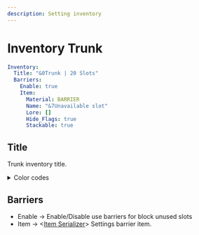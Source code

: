 ```yaml
---
description: Setting inventory
---
```


# Inventory Trunk

```yaml
Inventory:
  Title: "&0Trunk | 20 Slots"
  Barriers:
    Enable: true
    Item:
      Material: BARRIER
      Name: "&7Unavailable slot"
      Lore: []
      Hide_Flags: true
      Stackable: true
```

## Title

Trunk inventory title.

<details>

<summary>Color codes</summary>

We use[ MiniMessage](https://docs.advntr.dev/minimessage/format.html) to parse messages, a text format that allows colors, links, hoverables, and many other features. MiniMessage also provides an [editor](https://webui.advntr.dev/) for you to build your messages! Check out the default colors below:

![](https://cjcrafter.gitbook.io/\~gitbook/image?url=https%3A%2F%2F3986652622-files.gitbook.io%2F%7E%2Ffiles%2Fv0%2Fb%2Fgitbook-x-prod.appspot.com%2Fo%2Fspaces%252FIIUkVnlH40vVBzLhWWQ8%252Fuploads%252FKGRabEyd4A8CuFORQtzj%252F181638380-921e157d-15d2-46ab-abe6-189ce1795b9b.png%3Falt%3Dmedia%26token%3D4a5b014b-f136-4833-8065-277926d8bfa3\&width=300\&dpr=4\&quality=100\&sign=cb0fd7d095a6f664f1547a837cc5bcd442f103878855df0d62d13261151a4d25)

</details>

## Barriers

* Enable -> Enable/Disable use barriers for block unused slots
* Item -> <[Item Serializer](../../item-serializer.md)> Settings barrier item.&#x20;
